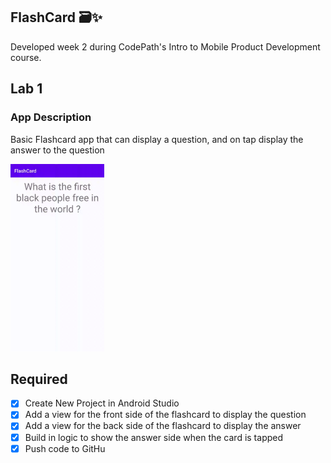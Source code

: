 ## FlashCard 🗃✨
Developed week 2 during CodePath's Intro to Mobile Product Development course.

## Lab 1

### App Description
Basic Flashcard app that can display a question, and on tap display the answer to the question

<img  src='https://github.com/God-Lion/Flashcard/blob/main/flashcard_lab_1.gif' width=150><br>

## Required
- [x] Create New Project in Android Studio
- [x] Add a view for the front side of the flashcard to display the question
- [x] Add a view for the back side of the flashcard to display the answer
- [x] Build in logic to show the answer side when the card is tapped
- [x] Push code to GitHu
